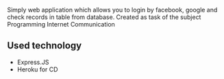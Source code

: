Simply web application which allows you to login by facebook, google and check records in table from database.
Created as task of the subject Programming Internet Communication

## Used technology
- Express.JS
- Heroku for CD





